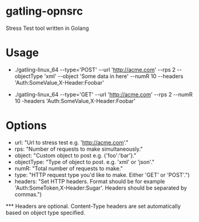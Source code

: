 # gatling-opnsrc
Stress Test tool written in Golang

Usage
========================================

- ./gatling-linux_64 --type='POST' --url 'http://acme.com' --rps 2 --objectType 'xml' --object '<xmlObject>Some data in here</xmlObject>' --numR 10 --headers 'Auth:SomeValue,X-Header:Foobar'


- ./gatling-linux_64 --type='GET' --url 'http://acme.com' --rps 2 --numR 10 -headers 'Auth:SomeValue,X-Header:Foobar'


Options
=======================================

- url:        "Url to stress test e.g. 'http://acme.com'."
- rps:        "Number of requests to make simultaneously."
- object:     "Custom object to post e.g. {'foo':'bar'}."
- objectType: "Type of object to post. e.g. 'xml' or 'json'."
- numR:       "Total number of requests to make."
- type:       "HTTP request type you'd like to make. Either 'GET' or 'POST'.")
- headers:    "Set HTTP headers. Format should be for example 'Auth:SomeToken,X-Header:Sugar'.
                Headers should be separated by commas.")


*** Headers are optional. Content-Type headers are set automatically based on object type specified.